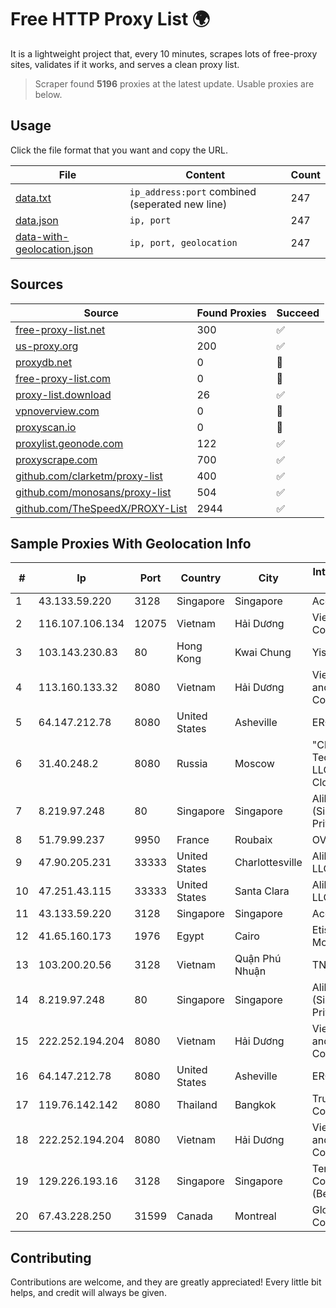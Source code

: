 
# Free HTTP Proxy List 🌍

It is a lightweight project that, every 10 minutes, scrapes lots of free-proxy sites, validates if it works, and serves a clean proxy list.


> Scraper found **5196** proxies at the latest update. Usable proxies are below.

## Usage

Click the file format that you want and copy the URL.


|File|Content|Count|
|----|-------|-----|
|[data.txt](https://raw.githubusercontent.com/themiralay/Proxy-List-World/master/data.txt)|`ip_address:port` combined (seperated new line)|247|
|[data.json](https://raw.githubusercontent.com/themiralay/Proxy-List-World/master/data.json)|`ip, port`|247|
|[data-with-geolocation.json](https://raw.githubusercontent.com/themiralay/Proxy-List-World/master/data-with-geolocation.json)|`ip, port, geolocation`|247|

## Sources

|Source|Found Proxies|Succeed|
|------|-------------|-------|
|[free-proxy-list.net](https://free-proxy-list.net)|300|✅|
|[us-proxy.org](https://www.us-proxy.org)|200|✅|
|[proxydb.net](http://proxydb.net)|0|🚫|
|[free-proxy-list.com](https://free-proxy-list.com/?page=&port=&type%5B%5D=http&type%5B%5D=https&up_time=0&search=Search)|0|🚫|
|[proxy-list.download](https://www.proxy-list.download/HTTP)|26|✅|
|[vpnoverview.com](https://vpnoverview.com/privacy/anonymous-browsing/free-proxy-servers)|0|🚫|
|[proxyscan.io](https://www.proxyscan.io)|0|🚫|
|[proxylist.geonode.com](https://proxylist.geonode.com/api/proxy-list?limit=300&page=1&sort_by=lastChecked&sort_type=desc&protocols=http,https)|122|✅|
|[proxyscrape.com](https://api.proxyscrape.com/v2/?request=displayproxies&protocol=http&timeout=10000&country=all&ssl=all&anonymity=all)|700|✅|
|[github.com/clarketm/proxy-list](https://raw.githubusercontent.com/clarketm/proxy-list/master/proxy-list-raw.txt)|400|✅|
|[github.com/monosans/proxy-list](https://raw.githubusercontent.com/monosans/proxy-list/main/proxies/http.txt)|504|✅|
|[github.com/TheSpeedX/PROXY-List](https://raw.githubusercontent.com/TheSpeedX/PROXY-List/master/http.txt)|2944|✅|


## Sample Proxies With Geolocation Info

|#|Ip|Port|Country|City|Internet Service Provider|
|-|--|----|-------|----|-------------------------|
|1|43.133.59.220|3128|Singapore|Singapore|Aceville Pte.ltd|
|2|116.107.106.134|12075|Vietnam|Hải Dương|Viettel Corporation|
|3|103.143.230.83|80|Hong Kong|Kwai Chung|Yisu Cloud LTD|
|4|113.160.133.32|8080|Vietnam|Hải Dương|VietNam Post and Telecom Corporation|
|5|64.147.212.78|8080|United States|Asheville|ERC Broadband|
|6|31.40.248.2|8080|Russia|Moscow|"Cloud Technologies" LLC trading as Cloud.ru|
|7|8.219.97.248|80|Singapore|Singapore|Alibaba Cloud (Singapore) Private Limited|
|8|51.79.99.237|9950|France|Roubaix|OVH SAS|
|9|47.90.205.231|33333|United States|Charlottesville|Alibaba.com LLC|
|10|47.251.43.115|33333|United States|Santa Clara|Alibaba Cloud LLC|
|11|43.133.59.220|3128|Singapore|Singapore|Aceville Pte.ltd|
|12|41.65.160.173|1976|Egypt|Cairo|Etisalat Misr Mobile BB|
|13|103.200.20.56|3128|Vietnam|Quận Phú Nhuận|TNIX|
|14|8.219.97.248|80|Singapore|Singapore|Alibaba Cloud (Singapore) Private Limited|
|15|222.252.194.204|8080|Vietnam|Hải Dương|VietNam Post and Telecom Corporation|
|16|64.147.212.78|8080|United States|Asheville|ERC Broadband|
|17|119.76.142.142|8080|Thailand|Bangkok|True Internet Co., Ltd.|
|18|222.252.194.204|8080|Vietnam|Hải Dương|VietNam Post and Telecom Corporation|
|19|129.226.193.16|3128|Singapore|Singapore|Tencent Cloud Computing (Beijing) Co|
|20|67.43.228.250|31599|Canada|Montreal|GloboTech Communications|



## Contributing

Contributions are welcome, and they are greatly appreciated! Every
little bit helps, and credit will always be given.

